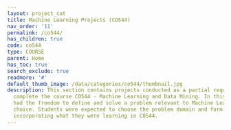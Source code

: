 ```yaml
---
layout: project_cat
title: Machine Learning Projects (CO544)
nav_order: '11'
permalink: /co544/
has_children: true
code: co544
type: COURSE
parent: Home
has_toc: true
search_exclude: true
readmore: '#'
default_thumb_image: /data/categories/co544/thumbnail.jpg
description: This section contains projects conducted as a partial requirement to
  complete the course CO544 - Machine Learning and Data Mining. In this, students
  had the freedom to define and solve a problem relevant to Machine Learning of their
  choice. Students were expected to choose the problem domain and form a solution
  incorporating what they were learning in CO544.
---
```

